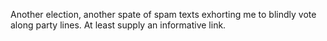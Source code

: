 Another election, another spate of spam texts exhorting me to blindly vote along party lines. At least supply an informative link.
